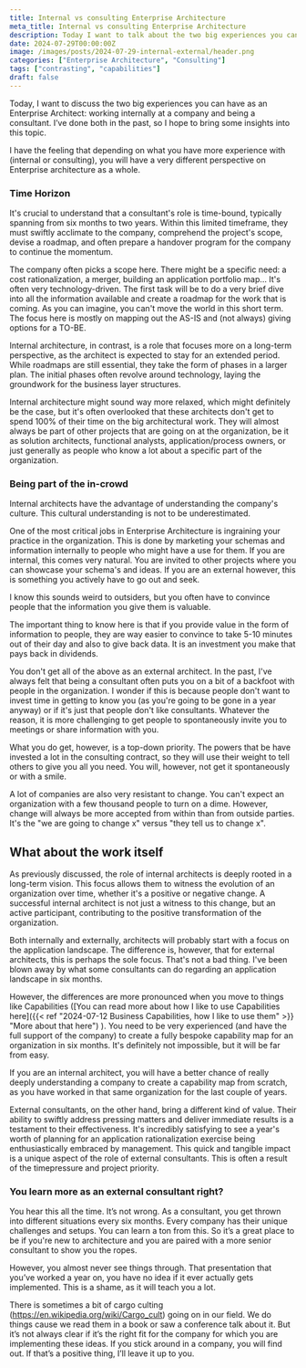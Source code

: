 ```yaml
---
title: Internal vs consulting Enterprise Architecture
meta_title: Internal vs consulting Enterprise Architecture
description: Today I want to talk about the two big experiences you can have as an Enterprise Architecture. Working internally at a company and being a consultant. In the past I've done both so I hope I can bring a bit of insights into this topic.
date: 2024-07-29T00:00:00Z
image: /images/posts/2024-07-29-internal-external/header.png
categories: ["Enterprise Architecture", "Consulting"]
tags: ["contrasting", "capabilities"]
draft: false
---
```


Today, I want to discuss the two big experiences you can have as an Enterprise Architect: working internally at a company and being a consultant. I’ve done both in the past, so I hope to bring some insights into this topic.

I have the feeling that depending on what you have more experience with (internal or consulting), you will have a very different perspective on Enterprise architecture as a whole.

### Time Horizon

It's crucial to understand that a consultant's role is time-bound, typically spanning from six months to two years. Within this limited timeframe, they must swiftly acclimate to the company, comprehend the project's scope, devise a roadmap, and often prepare a handover program for the company to continue the momentum.

The company often picks a scope here. There might be a specific need: a cost rationalization, a merger, building an application portfolio map… It's often very technology-driven. The first task will be to do a very brief dive into all the information available and create a roadmap for the work that is coming. As you can imagine, you can't move the world in this short term. The focus here is mostly on mapping out the AS-IS and (not always) giving options for a TO-BE.

Internal architecture, in contrast, is a role that focuses more on a long-term perspective, as the architect is expected to stay for an extended period. While roadmaps are still essential, they take the form of phases in a larger plan. The initial phases often revolve around technology, laying the groundwork for the business layer structures.

Internal architecture might sound way more relaxed, which might definitely be the case, but it's often overlooked that these architects don't get to spend 100% of their time on the big architectural work. They will almost always be part of other projects that are going on at the organization, be it as solution architects, functional analysts, application/process owners, or just generally as people who know a lot about a specific part of the organization.

### Being part of the in-crowd

Internal architects have the advantage of understanding the company's culture. This cultural understanding is not to be underestimated.

One of the most critical jobs in Enterprise Architecture is ingraining your practice in the organization. This is done by marketing your schemas and information internally to people who might have a use for them. If you are internal, this comes very natural. You are invited to other projects where you can showcase your schema's and ideas. If you are an external however, this is something you actively have to go out and seek.

I know this sounds weird to outsiders, but you often have to convince people that the information you give them is valuable.

The important thing to know here is that if you provide value in the form of information to people, they are way easier to convince to take 5-10 minutes out of their day and also to give back data. It is an investment you make that pays back in dividends.

You don't get all of the above as an external architect. In the past, I've always felt that being a consultant often puts you on a bit of a backfoot with people in the organization. I wonder if this is because people don't want to invest time in getting to know you (as you're going to be gone in a year anyway) or if it's just that people don't like consultants. Whatever the reason, it is more challenging to get people to spontaneously invite you to meetings or share information with you.

What you do get, however, is a top-down priority. The powers that be have invested a lot in the consulting contract, so they will use their weight to tell others to give you all you need. You will, however, not get it spontaneously or with a smile.

A lot of companies are also very resistant to change. You can't expect an organization with a few thousand people to turn on a dime. However, change will always be more accepted from within than from outside parties. It's the "we are going to change x" versus "they tell us to change x".

## What about the work itself

As previously discussed, the role of internal architects is deeply rooted in a long-term vision. This focus allows them to witness the evolution of an organization over time, whether it's a positive or negative change. A successful internal architect is not just a witness to this change, but an active participant, contributing to the positive transformation of the organization.

Both internally and externally, architects will probably start with a focus on the application landscape. The difference is, however, that for external architects, this is perhaps the sole focus. That's not a bad thing. I've been blown away by what some consultants can do regarding an application landscape in six months.

However, the differences are more pronounced when you move to things like Capabilities ([You can read more about how I like to use Capabilities here]({{< ref "2024-07-12 Business Capabilities, how I like to use them" >}} "More about that here") ). You need to be very experienced (and have the full support of the company) to create a fully bespoke capability map for an organization in six months. It's definitely not impossible, but it will be far from easy.

If you are an internal architect, you will have a better chance of really deeply understanding a company to create a capability map from scratch, as you have worked in that same organization for the last couple of years.

External consultants, on the other hand, bring a different kind of value. Their ability to swiftly address pressing matters and deliver immediate results is a testament to their effectiveness. It's incredibly satisfying to see a year's worth of planning for an application rationalization exercise being enthusiastically embraced by management. This quick and tangible impact is a unique aspect of the role of external consultants. This is often a result of the timepressure and project priority.

### You learn more as an external consultant right?

You hear this all the time. It’s not wrong. As a consultant, you get thrown into different situations every six months. Every company has their unique challenges and setups. You can learn a ton from this. So it’s a great place to be if you're new to architecture and you are paired with a more senior consultant to show you the ropes.

However, you almost never see things through. That presentation that you’ve worked a year on, you have no idea if it ever actually gets implemented. This is a shame, as it will teach you a lot.

There is sometimes a bit of cargo culting (https://en.wikipedia.org/wiki/Cargo_cult) going on in our field. We do things cause we read them in a book or saw a conference talk about it. But it’s not always clear if it’s the right fit for the company for which you are implementing these ideas. If you stick around in a company, you will find out. If that’s a positive thing, I’ll leave it up to you.
